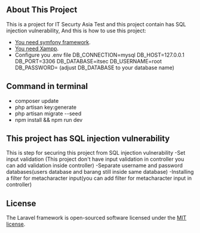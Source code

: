 
## About This Project 

This is a project for IT Securty Asia Test and this project contain has SQL injection vulnerability, And this is how to use this project:

- [You need symfony framework](https://symfony.com/).
- [You need Xampp](https://www.apachefriends.org/download.html).
- Configure you .env file 
DB_CONNECTION=mysql
DB_HOST=127.0.0.1
DB_PORT=3306
DB_DATABASE=itsec
DB_USERNAME=root
DB_PASSWORD=
(adjust DB_DATABASE to your database name)
## Command in terminal
- composer update
- php artisan key:generate
- php artisan migrate --seed
- npm install && npm run dev



## This project has SQL injection vulnerability
This is step for securing this project from SQL injection vulnerability
-Set input validation (This project don't have input validation in controller you can add validation inside controller)
-Separate username and password databases(users database and barang still inside same database)
-Installing a filter for metacharacter input(you can add filter for metacharacter input in controller)

## License

The Laravel framework is open-sourced software licensed under the [MIT license](https://opensource.org/licenses/MIT).
